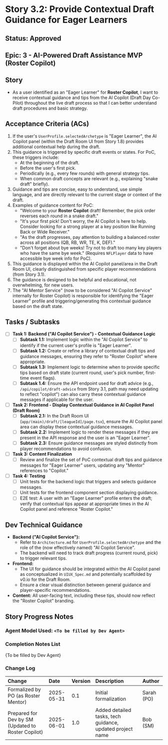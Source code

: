 # Story 3.2: Provide Contextual Draft Guidance for Eager Learners

## Status: Approved

## Epic: 3 - AI-Powered Draft Assistance MVP (Roster Copilot)

## Story

- As a user identified as an "Eager Learner" for **Roster Copilot**, I want to receive contextual guidance and tips from the AI Copilot (Draft Day Co-Pilot) throughout the live draft process so that I can better understand draft procedures and basic strategy.

## Acceptance Criteria (ACs)

1.  If the user's `UserProfile.selectedArchetype` is "Eager Learner", the AI Copilot panel (within the Draft Room UI from Story 1.8) provides additional contextual help during the draft.
2.  This guidance is triggered by specific draft events or states. For PoC, these triggers include:
    * At the beginning of the draft.
    * Before the user's first pick.
    * Periodically (e.g., every few rounds) with general strategy tips.
    * When common draft concepts are relevant (e.g., explaining "snake draft" briefly).
3.  Guidance and tips are concise, easy to understand, use simple language, and are directly relevant to the current stage or context of the draft.
4.  Examples of guidance content for PoC:
    * "Welcome to your **Roster Copilot** draft! Remember, the pick order reverses each round in a snake draft."
    * "It's your first pick! Don't worry, the AI Copilot is here to help. Consider looking for a strong player at a key position like Running Back or Wide Receiver."
    * "As the draft progresses, pay attention to building a balanced roster across all positions (QB, RB, WR, TE, K, DEF)."
    * "Don't forget about bye weeks! Try not to draft too many key players who have the same bye week." (Requires `NFLPlayer` data to have accessible bye week info for PoC).
5.  This guidance is displayed within the AI Copilot panel/area in the Draft Room UI, clearly distinguished from specific player recommendations (from Story 3.1).
6.  The guidance is designed to be helpful and educational, not overwhelming, for new users.
7.  The "AI Mentor Service" (now to be considered "AI Copilot Service" internally for Roster Copilot) is responsible for identifying the "Eager Learner" profile and triggering/generating this contextual guidance based on the draft state.

## Tasks / Subtasks

- [ ] **Task 1: Backend ("AI Copilot Service") - Contextual Guidance Logic**
    - [ ] **Subtask 1.1:** Implement logic within the "AI Copilot Service" to identify if the current user's profile is "Eager Learner".
    - [ ] **Subtask 1.2:** Create or refine a library of contextual draft tips and guidance messages, ensuring they refer to "Roster Copilot" where appropriate.
    - [ ] **Subtask 1.3:** Implement logic to determine when to provide specific tips based on draft state (current round, user's pick number, first-time event flags).
    - [ ] **Subtask 1.4:** Ensure the API endpoint used for draft advice (e.g., `/api/copilot/draft-advice` from Story 3.1, path may need updating to reflect "copilot") can also carry these contextual guidance messages if applicable for the user.
- [ ] **Task 2: Frontend - Display Contextual Guidance in AI Copilot Panel (Draft Room)**
    - [ ] **Subtask 2.1:** In the Draft Room UI (`app/(main)/draft/[leagueId]/page.tsx`), ensure the AI Copilot panel area can display these contextual guidance messages.
    - [ ] **Subtask 2.2:** Implement logic to render these messages if they are present in the API response and the user is an "Eager Learner".
    - [ ] **Subtask 2.3:** Ensure guidance messages are styled distinctly from player recommendations to avoid confusion.
- [ ] **Task 3: Content Finalization**
    - [ ] Review and finalize the set of PoC contextual draft tips and guidance messages for "Eager Learner" users, updating any "Mentor" references to "Copilot."
- [ ] **Task 4: Testing**
    - [ ] Unit tests for the backend logic that triggers and selects guidance messages.
    - [ ] Unit tests for the frontend component section displaying guidance.
    - [ ] E2E test: A user with an "Eager Learner" profile enters the draft; verify that contextual tips appear at appropriate times in the AI Copilot panel and reference "Roster Copilot."

## Dev Technical Guidance

- **Backend ("AI Copilot Service"):**
    - Refer to `Architecture.md` for `UserProfile.selectedArchetype` and the role of the (now effectively named) "AI Copilot Service".
    - The backend will need to track draft progress (current round, pick) to trigger relevant tips.
- **Frontend:**
    - The UI for guidance should be integrated within the AI Copilot panel as conceptualized in `UIUX_Spec.md` and potentially scaffolded by v0.io for the Draft Room.
    - Ensure a clear visual distinction between general guidance and player-specific recommendations.
- **Content:** All user-facing text, including these tips, should now reflect the "Roster Copilot" branding.

## Story Progress Notes

### Agent Model Used: `<To be filled by Dev Agent>`

### Completion Notes List

{To be filled by Dev Agent}

### Change Log

| Change                                    | Date       | Version | Description                                                    | Author     |
| :---------------------------------------- | :--------- | :------ | :------------------------------------------------------------- | :--------- |
| Formalized by PO (as Roster Mentor)       | 2025-05-31 | 0.1     | Initial formalization                                          | Sarah (PO) |
| Prepared for Dev by SM (Updated to Roster Copilot) | 2025-06-01 | 1.0     | Added detailed tasks, tech guidance, updated project name | Bob (SM)   |